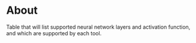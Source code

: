 # About

Table that will list supported neural network layers and activation function, and which are supported by each tool.

